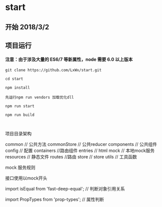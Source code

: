 # start


## 开始   2018/3/2

## 项目运行

#### 注意：由于涉及大量的 ES6/7 等新属性，node 需要 6.0 以上版本 

```
git clone https://github.com/LxWx/start.git  

cd start

npm install

先运行npm run vendors 加载优化dll

npm run start

npm run build



```

项目目录架构


common // 公共方法
commonStore // 公共reducer
components    // 公共组件
config  // 配置
containers  //路由组件
entries // html
mock // 本地mock服务
resources   // 静态文件
routes //路由
store // store
utils // 工具函数


mock 服务规则 

接口使用以mock开头




import isEqual from 'fast-deep-equal';  // 判断对象引用关系

import PropTypes from 'prop-types';  // 属性判断